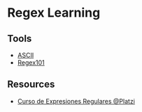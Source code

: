 # Regex Learning

## Tools

* [ASCII](https://elcodigoascii.com.ar/)
* [Regex101](https://regex101.com/)

## Resources

* [Curso de Expresiones Regulares @Platzi](https://platzi.com/courses/expresiones-regulares/)
